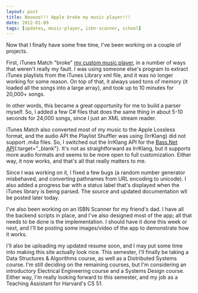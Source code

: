 ```yaml
---
layout: post
title: Nooooo!!! Apple broke my music player!!!
date: 2012-01-09
tags: [updates, music-player, isbn-scanner, school]
---
```


Now that I finally have some free time, I've been working on a couple of projects.

First, iTunes Match "broke" <a href="projects.php?project=6">my custom music player</a>, in a number of ways that weren't really my fault. I was using someone else's program to extract iTunes playlists from the iTunes Library xml file, and it was no longer working for some reason. On top of that, it always used tons of memory (it loaded all the songs into a large array), and took up to 10 minutes for 20,000+ songs.

In other words, this became a great opportunity for me to build a parser myself. So, I added a few C# files that does the same thing in about 5-10 seconds for 24,000 songs, since I just an XML stream reader.

<!--more-->

iTunes Match also converted most of my music to the Apple Lossless format, and the audio API the Playlist Shuffler was using (IrrKlang) did not support .m4a files. So, I switched out the IrrKlang API for the [Bass.Net API](http://www.un4seen.com/){:target="_blank"}. It's not as straightforward as IrrKlang, but it supports more audio formats and seems to be more open to full customization. Either way, it now works, and that's all that really matters to me.

Since I was working on it, I fixed a few bugs (a random number generator misbehaved, and converting pathnames from URL encoding to unicode). I also added a progress bar with a status label that's displayed when the iTunes library is being parsed. The source and updated documentation wll be posted later today.

I've also been working on an ISBN Scanner for my friend's dad. I have all the backend scripts in place, and I've also designed most of the app; all that needs to be done is the implementation. I should have it done this week or next, and I'll be posting some images/video of the app to demonstrate how it works.

I'll also be uploading my updated resume soon, and I may put some time into making this site actually look nice. This semester, I'll finally be taking a Data Structures & Algorithms course, as well as a Distributed Systems course. I'm still deciding on the remaining courses, but I'm considering an introductory Electrical Engineering course and a Systems Design course. Either way, I'm really looking forward to this semester, and my job as a Teaching Assistant for Harvard's CS 51.